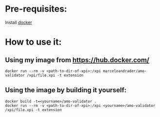 # Pre-requisites:

Install [docker](http://docs.docker.com/) 

# How to use it:

## Using my image from https://hub.docker.com/

    docker run --rm -v <path-to-dir-of-xpi>:/xpi marceloandrader/amo-validator /xpi/file.xpi -t extension 


## Using the image by building it yourself:

    docker build -t=<yourname>/amo-validator .
    docker run --rm -v <path-to-dir-of-xpi>:/xpi <yourname>/amo-validator /xpi/file.xpi -t extension 

